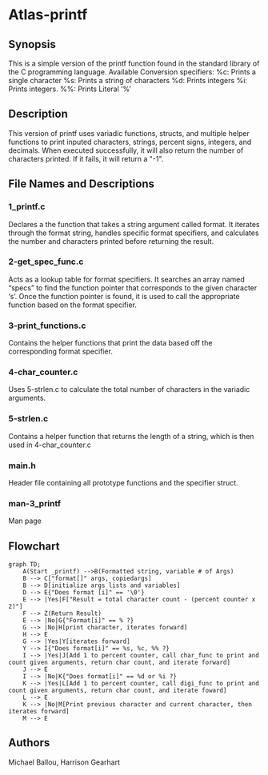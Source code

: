 # Atlas-printf

## Synopsis

This is a simple version of the printf function found in the standard library of the C programming language. 
Available Conversion specifiers:
%c: Prints a single character
%s: Prints a string of characters 
%d: Prints integers 
%i: Prints integers.
%%: Prints Literal ‘%’

## Description
This version of printf uses variadic functions, structs, and multiple helper functions to print inputed characters, strings, percent signs, integers, and decimals. When executed successfully, it will also return the number of characters printed. If it fails, it will return a "-1".

## File Names and Descriptions
### 1_printf.c
Declares a the function that takes a string argument called format. It iterates through the format string, handles specific format specifiers, and calculates the number and characters printed before returning the result.
### 2-get_spec_func.c
Acts as a lookup table for format specifiers. It searches an array named “specs” to find the function pointer that corresponds to the given character ‘s’. Once the function pointer is found, it is used to call the appropriate function based on the format specifier.
### 3-print_functions.c
Contains the helper functions that print the data based off the corresponding format specifier.
### 4-char_counter.c
Uses 5-strlen.c to calculate the total number of characters in the variadic arguments.
### 5-strlen.c
Contains a helper function that returns the length of a string, which is then used in 4-char_counter.c
### main.h
Header file containing all prototype functions and the specifier struct.
### man-3_printf
Man page
## Flowchart
```mermaid
graph TD;
	A(Start _printf) -->B(Formatted string, variable # of Args)
    B --> C["format[]" args, copiedargs]
    B --> D[initialize args lists and variables]
    D --> E{"Does format [i]" == '\0'}
    E --> |Yes|F["Result = total character count - (percent counter x 2)"]
    F --> Z(Return Result)
    E --> |No|G{"Format[i]" == % ?}
    G --> |No|H[print character, iterates forward]
    H --> E
    G --> |Yes|Y[iterates forward]
    Y --> I{"Does format[i]" == %s, %c, %% ?}
	I --> |Yes|J[Add 1 to percent counter, call char_func to print and count given arguments, return char count, and iterate forward]
    J --> E
	I --> |No|K{"Does format[i]" == %d or %i ?}
    K --> |Yes|L[Add 1 to percent counter, call digi_func to print and count given arguments, return char count, and iterate foward]
    L --> E
	K --> |No|M[Print previous character and current character, then iterates forward]
    M --> E
```

## Authors
Michael Ballou, Harrison Gearhart

